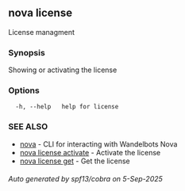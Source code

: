 ## nova license

License managment

### Synopsis

Showing or activating the license

### Options

```
  -h, --help   help for license
```

### SEE ALSO

* [nova](nova.md)	 - CLI for interacting with Wandelbots Nova
* [nova license activate](nova_license_activate.md)	 - Activate the license
* [nova license get](nova_license_get.md)	 - Get the license

###### Auto generated by spf13/cobra on 5-Sep-2025
